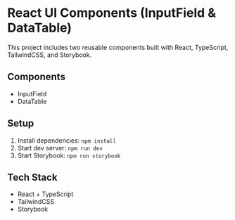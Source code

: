 # React UI Components (InputField & DataTable)

This project includes two reusable components built with React, TypeScript, TailwindCSS, and Storybook.

## Components
- InputField
- DataTable

## Setup
1. Install dependencies: `npm install`
2. Start dev server: `npm run dev`
3. Start Storybook: `npm run storybook`

## Tech Stack
- React + TypeScript
- TailwindCSS
- Storybook
